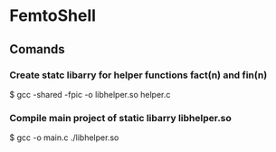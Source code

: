 # FemtoShell

## Comands 
### Create statc libarry for helper functions fact(n) and fin(n)
  $ gcc -shared -fpic -o libhelper.so helper.c
### Compile main project of static libarry libhelper.so
  $ gcc -o  main.c ./libhelper.so
